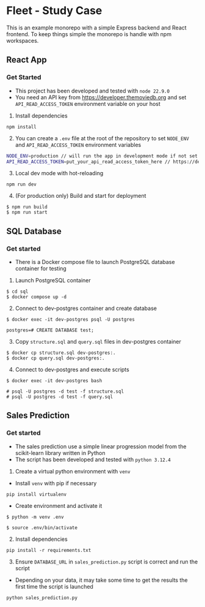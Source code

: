# Fleet - Study Case

This is an example monorepo with a simple Express backend and React frontend.
To keep things simple the monorepo is handle with npm workspaces.

## React App

### Get Started

- This project has been developed and tested with `node 22.9.0`
- You need an API key from https://developer.themoviedb.org and set `API_READ_ACCESS_TOKEN` environment variable on your host

1. Install dependencies

```
npm install
```

2. You can create a `.env` file at the root of the repository to set `NODE_ENV` and
   `API_READ_ACCESS_TOKEN` environment variables

```bash
NODE_ENV=production // will run the app in development mode if not set to "production"
API_READ_ACCESS_TOKEN=put_your_api_read_access_token_here // https://developer.themoviedb.org/docs/getting-started
```

3. Local dev mode with hot-reloading

```
npm run dev
```

4. (For production only) Build and start for deployment

```
$ npm run build
$ npm run start
```

## SQL Database

### Get started

- There is a Docker compose file to launch PostgreSQL database container for testing

1. Launch PostgreSQL container

```shell
$ cd sql
$ docker compose up -d
```

2. Connect to dev-postgres container and create database

```shell
$ docker exec -it dev-postgres psql -U postgres

postgres=# CREATE DATABASE test;

```

3. Copy `structure.sql` and `query.sql` files in dev-postgres container

```
$ docker cp structure.sql dev-postgres:.
$ docker cp query.sql dev-postgres:.
```

4. Connect to dev-postgres and execute scripts

```
$ docker exec -it dev-postgres bash

# psql -U postgres -d test -f structure.sql
# psql -U postgres -d test -f query.sql

```

## Sales Prediction

### Get started

- The sales prediction use a simple linear progression model from the scikit-learn library written in Python
- The script has been developed and tested with `python 3.12.4`

1. Create a virtual python environment with `venv`

- Install `venv` with pip if necessary

```shell
pip install virtualenv

```

- Create environment and activate it

```shell
$ python -m venv .env

$ source .env/bin/activate

```

2. Install dependencies

```shell
pip install -r requirements.txt

```

3. Ensure `DATABASE_URL` in `sales_prediction.py` script is correct and run the script

- Depending on your data, it may take some time to get the results the first time the script is launched

```shell
python sales_prediction.py

```

